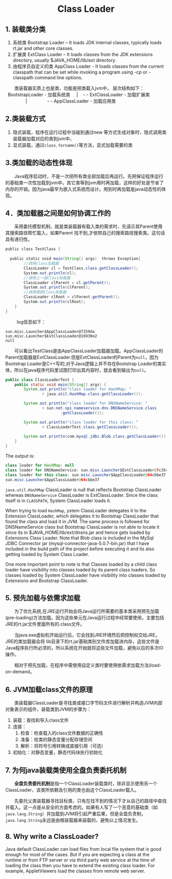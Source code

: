 # <center>Class Loader</center>


## 1. 装载类分类 
1. 系统类 Bootstrap Loader – It loads JDK internal classes, typically loads rt.jar and other core classes. 
2. 扩展类 ExtClass Loader – It loads classes from the JDK extensions directory, usually $JAVA_HOME/lib/ext directory.
3. 由程序员自定义的类 AppClass Loader - It loads classes from the current classpath that can be set while invoking a program using -cp or -classpath command line options.

&#12288;&#12288;类装载器实质上也是类，功能是把类载入jvm中， 层次结构如下： 
  BootstrapLoader - 加载系统类 
    | 
   - - ExtClassLoader - 加载扩展类 
                | 
               - - AppClassLoader - 加载应用类 



## 2.类装载方式
1. 隐式装载，程序在运行过程中当碰到通过new 等方式生成对象时，隐式调用类装载器加载对应的类到jvm中， 
2. 显式装载，通过`class.forname()`等方法，显式加载需要的类 
   


## 3.类加载的动态性体现 
&#12288;&#12288;Java程序启动时，不是一次把所有类全部加载后再运行。先把保证程序运行的基础类一次性加载到jvm中，其它类等到jvm用时再加载，这样的好处是节省了内存的开销。因为java最早为嵌入式系统而设计。用到时再加载是java动态性的体现。



## 4．类加载器之间是如何协调工作的 
&#12288;&#12288;采用委托模型机制，就是类装载器有载入类的需求时，先请示其Parent使用其搜索路径帮忙载入，如果Parent 找不到,才依照自己的搜索路径搜索类。这句话具有递归性。

```java
public class TestClass {  
 
  public static void main(String[] args)  throws Exception{
        //调用class加载器  
        ClassLoader cl = TestClass.class.getClassLoader();  
        System.out.println(cl);  
        //调用上一层Class加载器  
        ClassLoader clParent = cl.getParent();  
        System.out.println(clParent);  
        //调用根部Class加载器  
        ClassLoader clRoot = clParent.getParent();  
        System.out.println(clRoot);          
    }  
} 
```
 
&#12288;&#12288;log信息如下：
```  
sun.misc.Launcher$AppClassLoader@7259da  
sun.misc.Launcher$ExtClassLoader@16930e2  
null  
```

&#12288;&#12288;可以看出TestClass是由AppClassLoader加载器加载。AppClassLoader的Parent加载器是ExtClassLoader.但是ExtClassLoader的Parent为`null`，因为Bootstrap Loader是C++写的,对于Java逻辑上并不存在Bootstrap Loader的类实体，所以在java程序代码里试图打印出其内容时，就会看到输出为`null`。

``` java
public class ClassLoaderTest {
    public static void main(String[] args) {
        System.out.println("class loader for HashMap: "
                + java.util.HashMap.class.getClassLoader());

        System.out.println("class loader for DNSNameService: "
                + sun.net.spi.nameservice.dns.DNSNameService.class
                        .getClassLoader());

        System.out.println("class loader for this class: "
                + ClassLoaderTest.class.getClassLoader());
 
        System.out.println(com.mysql.jdbc.Blob.class.getClassLoader());
    }
}
```

The output is:

``` java
class loader for HashMap: null
class loader for DNSNameService: sun.misc.Launcher$ExtClassLoader@7c354093
class loader for this class: sun.misc.Launcher$AppClassLoader@64cbbe37
sun.misc.Launcher$AppClassLoader@64cbbe37
```

`java.util.HashMap` ClassLoader is null that reflects Bootstrap ClassLoader whereas `DNSNameService` ClassLoader is ExtClassLoader. Since the class itself is in `CLASSPATH`, System ClassLoader loads it.

When trying to load `HashMap`, ystem ClassLoader delegates it to the Extension ClassLoader, which delegates it to Bootstrap ClassLoader that found the class and load it in JVM. The same process is followed for DNSNameService class but Bootstrap ClassLoader is not able to locate it since its in $JAVA_HOME/lib/ext/dnsns.jar and hence gets loaded by Extensions Class Loader. Note that Blob class is included in the MySql JDBC Connector jar (mysql-connector-java-5.0.7-bin.jar) that I have included in the build path of the project before executing it and its also getting loaded by System Class Loader.

One more important point to note is that Classes loaded by a child class loader have visibility into classes loaded by its parent class loaders. So classes loaded by System ClassLoader have visibility into classes loaded by Extensions and Bootstrap ClassLoader.


## 5. 预先加载与依需求加载 
&#12288;&#12288;为了优化系统,在JRE运行开始会将Java运行所需要的基本类采用预先加载(pre-loading)方法加载。因为这些单元在Java运行过程中经常要使用，主要包括JRE的rt.jar文件里面所有的.class文件。 

&#12288;&#12288;当java.exe虚拟机开始运行后，它会找到JRE环境然后把控制权交给JRE。JRE的类加载器会将 lib目录下的rt.jar基础类别文件库加载进内存，这些文件是Java程序执行所必须的，所以系统在开始就将这些文件加载，避免以后的多次IO操作。 

&#12288;&#12288;相对于预先加载，在程序中需使用自定义类时要使用依需求加载方法(load-on-demand。



## 6. JVM加载class文件的原理
&#12288;&#12288;类装载器ClassLoader是寻找类或接口字节码文件进行解析并构造JVM内部对象表示的组件，装载类到JVM的步骤为：
1. 装载：查找和导入class文件
2. 连接： 
    1. 检查：检查载入的class文件数据的正确性
    2. 准备：给类的静态变量分配存储空间
    3. 解析：将符号引用转换成直接引用（可选）
3. 初始化：对静态变量，静态代码块执行初始化



## 7. 为何java装载类使用全盘负责委托机制
&#12288;&#12288;**全盘负责委托机制**是指一个ClassLoader装载类时，除非显示使用另一个ClassLoader，该类所依赖及引用的类也由这个ClassLoader载入。

&#12288;&#12288;先委托父类装载器寻找目标类，只有在找不到的情况下才从自己的路径中查找并载入。这一点是从安全的方面考虑的。如果有人写了一个恶意的基础类（如`java.lang.String`）并加载到JVM将引起严重后果，但是全盘负责制，`java.lang.String`永远是由根装载器来装载的，避免以上情况发生。



## 8. Why write a ClassLoader?

Java default ClassLoader can load files from local file system that is good enough for most of the cases. But if you are expecting a class at the runtime or from FTP server or via third party web service at the time of loading the class then you have to extend the existing class loader. For example, AppletViewers load the classes from remote web server.

